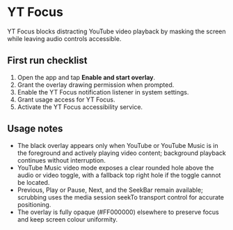 # YT Focus

YT Focus blocks distracting YouTube video playback by masking the screen while leaving audio controls accessible.

## First run checklist

1. Open the app and tap **Enable and start overlay**.
2. Grant the overlay drawing permission when prompted.
3. Enable the YT Focus notification listener in system settings.
4. Grant usage access for YT Focus.
5. Activate the YT Focus accessibility service.

## Usage notes

- The black overlay appears only when YouTube or YouTube Music is in the foreground and actively playing video content; background playback continues without interruption.
- YouTube Music video mode exposes a clear rounded hole above the audio or video toggle, with a fallback top right hole if the toggle cannot be located.
- Previous, Play or Pause, Next, and the SeekBar remain available; scrubbing uses the media session seekTo transport control for accurate positioning.
- The overlay is fully opaque (#FF000000) elsewhere to preserve focus and keep screen colour uniformity.
